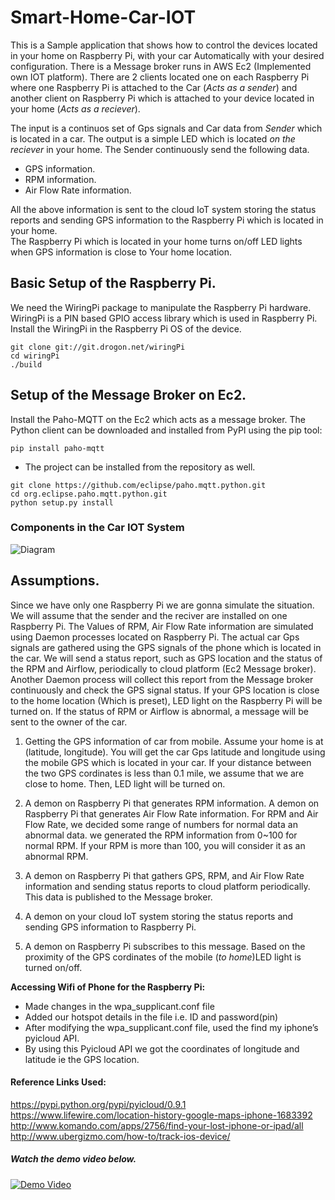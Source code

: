 # Smart-Home-Car-IOT  
This is a Sample application that shows how to control the devices located in your home on Raspberry Pi, with your car Automatically with your desired configuration. There is a Message broker runs in AWS Ec2 (Implemented own IOT platform). There are 2 clients located one on each Raspberry Pi where one Raspberry Pi is attached to the Car (_Acts as a sender_) and another client on Raspberry Pi which is attached to your device located in your home (_Acts as a reciever_).

The input is a continuos set of Gps signals and Car data from _Sender_ which is located in a car. The output is a simple LED which is located _on the reciever_ in your home. The Sender continuously send the following data.  
  * GPS information.
  * RPM information.
  * Air Flow Rate information.
  
All the above information is sent to the cloud IoT system storing the status reports and sending GPS information to the Raspberry Pi which is located in your home.  
The Raspberry Pi which is located in your home turns on/off LED lights when GPS information is close to Your home location.

## Basic Setup of the Raspberry Pi.
We need the WiringPi package to manipulate the Raspberry Pi hardware. WiringPi is a PIN based GPIO access library which is used in Raspberry Pi. Install the WiringPi in the Raspberry Pi OS of the device.
```
git clone git://git.drogon.net/wiringPi
cd wiringPi
./build
```
## Setup of the Message Broker on Ec2.
Install the Paho-MQTT on the Ec2 which acts as a message broker.
The Python client can be downloaded and installed from PyPI using the pip tool:
```
pip install paho-mqtt
```
* The project can be installed from the repository as well. 
```
git clone https://github.com/eclipse/paho.mqtt.python.git
cd org.eclipse.paho.mqtt.python.git
python setup.py install
```

### Components in the Car IOT System
![Diagram](https://user-images.githubusercontent.com/31011479/29680465-7cd50212-88b9-11e7-8b3d-917507903f78.png)

## Assumptions.
Since we have only one Raspberry Pi we are gonna simulate the situation. We will assume that the sender and the reciver are installed on one Raspberry Pi. The Values of RPM, Air Flow Rate information are simulated using Daemon processes located on Raspberry Pi. The actual car Gps signals are gathered using the GPS signals of the phone which is located in the car. We will send a status report, such as GPS location and the status of the RPM and Airflow, periodically to cloud platform (Ec2 Message broker). Another Daemon process will collect this report from the Message broker continuously and check the GPS signal status. If your GPS location is close to the home location (Which is preset), LED light on the Raspberry Pi will be turned on. If the status of RPM or Airflow is abnormal, a message will be sent to the owner of the car. 

1. Getting the GPS information of car from mobile.
Assume your home is at (latitude, longitude). You will get the car Gps latitude and longitude using the mobile GPS which is located in your car. If your distance between the two GPS cordinates is less than 0.1 mile, we assume that we are close to home. Then, LED light will be turned on.

2. A demon on Raspberry Pi that generates RPM information. A demon on Raspberry Pi that generates Air Flow Rate information.
For RPM and Air Flow Rate, we decided some range of numbers for normal data an abnormal data. we generated the RPM information from 0~100 for normal RPM. If your RPM is more than 100, you will consider it as an abnormal RPM. 

3. A demon on Raspberry Pi that gathers GPS, RPM, and Air Flow Rate information and sending status reports to cloud platform periodically. This data is published to the Message broker. 

4. A demon on your cloud IoT system storing the status reports and sending GPS information to Raspberry Pi. 

5. A demon on Raspberry Pi subscribes to this message. Based on the proximity of the GPS cordinates of the mobile (_to home_)LED light is turned on/off.

__Accessing Wifi of Phone for the Raspberry Pi:__
* Made changes in the wpa_supplicant.conf file
* Added our hotspot details in the file i.e. ID and password(pin)
* After modifying the wpa_supplicant.conf file, used the find my iphone’s pyicloud API.
* By using this Pyicloud API we got the coordinates of longitude and latitude ie the GPS location.

#### Reference Links Used:
https://pypi.python.org/pypi/pyicloud/0.9.1  
https://www.lifewire.com/location-history-google-maps-iphone-1683392  
http://www.komando.com/apps/2756/find-your-lost-iphone-or-ipad/all  
http://www.ubergizmo.com/how-to/track-ios-device/  
##### Watch the demo video below.
[![Demo Video](https://cdn2.iconfinder.com/data/icons/smart-home-part-2/512/1-128.png)](https://drive.google.com/file/d/0B50ljLorR08iSV82Y2VBdWVUUzg/view?usp=sharing)
